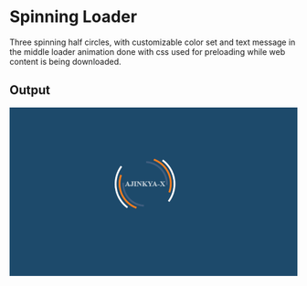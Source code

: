 <h1> Spinning Loader</h1>

Three spinning half circles, with customizable color set and text message in the middle loader animation done with css used for preloading while web content is being downloaded.

<h2>Output</h2>
<img src="Screenshot 2025-09-18 121534.png">

